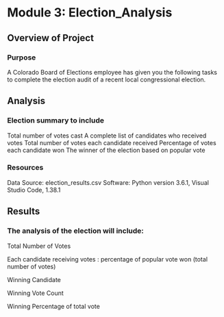# Module 3: Election_Analysis
## Overview of Project
### Purpose

A Colorado Board of Elections employee has given you the following tasks to complete the election audit of a recent local congressional election.

## Analysis
### Election summary to include

Total number of votes cast
A complete list of candidates who received votes
Total number of votes each candidate received
Percentage of votes each candidate won
The winner of the election based on popular vote

### Resources

Data Source: election_results.csv
Software: Python version 3.6.1, Visual Studio Code, 1.38.1


## Results
### The analysis of the election will include:

Total Number of Votes

Each candidate receiving votes : percentage of popular vote won (total number of votes)

Winning Candidate

Winning Vote Count

Winning Percentage of total vote


